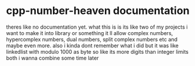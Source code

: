 # cpp-number-heaven documentation
theres like no documentation yet.
what this is is its like two of my projects i want to make it into library or something
it ll allow complex numbers, hypercomplex numbers, dual numbers, split complex numbers etc and maybe even more.
also i kinda dont remember what i did but it was like linkedlist with modulo 1000 as byte so like its more digits than integer limits
both i wanna combine some time later
